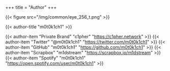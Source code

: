 +++
title = "Author"
+++

{{< figure src="/img/common/eye_256_t.png" >}}

{{< author-title "m0t0k1ch1" >}}

{{< author-item "Private Brand" "c1pher" "https://c1pher.network" >}}
{{< author-item "Twitter" "@m0t0k1ch1" "https://twitter.com/m0t0k1ch1" >}}
{{< author-item "GitHub" "m0t0k1ch1" "https://github.com/m0t0k1ch1" >}}
{{< author-item "Scrapbox" "m1dstream" "https://scrapbox.io/m1dstream" >}}
{{< author-item "Spotify" "m0t0k1ch1" "https://open.spotify.com/user/m0t0k1ch1" >}}
